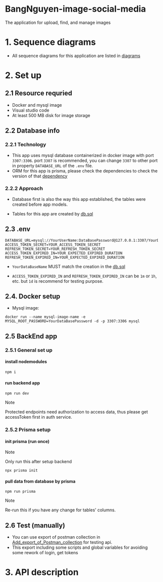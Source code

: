 # BangNguyen-image-social-media
The application for upload, find, and manage images

# 1. Sequence diagrams
- All sequence diagrams for this application are listed in [diagrams](./Document/diagrams/diagram.md)

# 2. Set up 
## 2.1 Resource requried
- Docker and mysql image
- Visual studio code
- At least 500 MB disk for image storage

## 2.2 Database info
### 2.2.1 Technology
- This app uses mysql database containerized in docker image with port ```3307:3306```. port ```3307``` is recommended, you can change ```3307``` to other port in property ```DATABASE_URL``` of the ```.env``` file.
- ORM for this app is prisma, please check the dependencies to check the version of that  [dependency](package.json)

### 2.2.2 Approach
- Database first is also the way this app established, the tables were created before app models.

- Tables for this app are created by [db.sql](./db/db.sql)


## 2.3 .env
```properties
DATABASE_URL=mysql://YourUserName:DataBasePassword@127.0.0.1:3307/YourDataBaseName
ACCESS_TOKEN_SECRET=YOUR_ACCESS_TOKEN_SECRET
REFRESH_TOKEN_SECRET=YOUR_REFRESH_TOKEN_SECRET
ACCESS_TOKEN_EXPIRED_IN=YOUR_EXPECTED_EXPIRED_DURATION
REFRESH_TOKEN_EXPIRED_IN=YOUR_EXPECTED_EXPIRED_DURATION
```
- ```YourDataBaseName``` MUST match the creation in the [db.sql](./db/db.sql)

- ```ACCESS_TOKEN_EXPIRED_IN``` and ```REFRESH_TOKEN_EXPIRED_IN``` can be ```1m``` or ```1h```, etc. but ```1d``` is recommend for testing purpose.
## 2.4. Docker setup

- Mysql image: 
```terminal
docker run --name mysql-image-name -e MYSQL_ROOT_PASSWORD=YourDataBasePassword -d -p 3307:3306 mysql
```

## 2.5 BackEnd app
### 2.5.1 General set up
#### install nodemodules
```bash
npm i
```
#### run backend app
```terminal
npm run dev
```

> [!NOTE]
> Protected endpoints need authorization to access data, thus please get accessToken first in auth service.

### 2.5.2 Prisma setup
#### init prisma (run once)
> [!NOTE]
> Only run this after setup backend

```terminal
npx prisma init
```

#### pull data from database by prisma
```terminal
npm run prisma
```
> [!NOTE]
> Re-run this if you have any change for tables' columns.

## 2.6 Test (manually)
- You can use export of postman collection in [Add_export_of_Postman_collection]() for testing api.
- This export including some scripts and global variables for avoiding some rework of login, get tokens

# 3. API description
